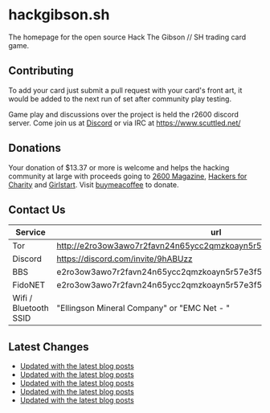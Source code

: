 # hackgibson.sh
The homepage for the open source Hack The Gibson // SH trading card game.


## Contributing

To add your card just submit a pull request with your card's front art, it would be added to the next run of set after community play testing.

Game play and discussions over the project is held the r2600 discord server. Come join us at [Discord](https://discord.com/invite/9hABUzz) or via IRC at https://www.scuttled.net/


## Donations

Your donation of $13.37 or more is welcome and helps the hacking community at large with proceeds going to [2600 Magazine](https://2600.com/), [Hackers for Charity](https://hackersforcharity.org) and [Girlstart](https://girlstart.org).  Visit [buymeacoffee](https://www.buymeacoffee.com/hackgibson.sh) to donate.


## Contact Us

Service | url
-|-
Tor | http://e2ro3ow3awo7r2favn24n65ycc2qmzkoayn5r57e3f56nvjwdcgg32ad.onion
Discord | https://discord.com/invite/9hABUzz
BBS | e2ro3ow3awo7r2favn24n65ycc2qmzkoayn5r57e3f56nvjwdcgg32ad.onion:23
FidoNET | e2ro3ow3awo7r2favn24n65ycc2qmzkoayn5r57e3f56nvjwdcgg32ad.onion:24554
Wifi / Bluetooth SSID | "Ellingson Mineral Company" or "EMC Net - <fidonet address>"

## Latest Changes
<!-- BLOG-POST-LIST:START -->
- [Updated with the latest blog posts](https://github.com/DFW2600/hackgibson.sh/commit/48054d00c99be0fb9968415e10728aaa4d662666)
- [Updated with the latest blog posts](https://github.com/DFW2600/hackgibson.sh/commit/b5de4a9aa5501c62ae493f7fd99760fc42a0b993)
- [Updated with the latest blog posts](https://github.com/DFW2600/hackgibson.sh/commit/083f0a83fdd0a7b05a34c1b818f968bca20afcad)
- [Updated with the latest blog posts](https://github.com/DFW2600/hackgibson.sh/commit/e517f731c780326fdad05cc5fe71a2174945c901)
- [Updated with the latest blog posts](https://github.com/DFW2600/hackgibson.sh/commit/8d4c8a61b3e76b1cc1858c6f5d3bff24317af9f7)
<!-- BLOG-POST-LIST:END -->
